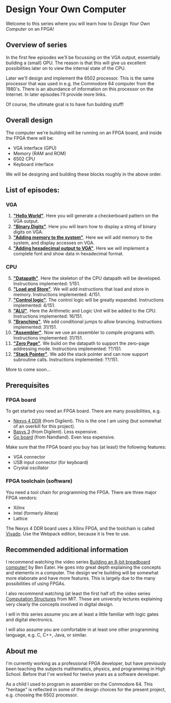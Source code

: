 # Design Your Own Computer #

Welcome to this series where you will learn how to *Design Your Own Computer* on an FPGA!

## Overview of series ##

In the first few episodes we'll be focussing on the VGA output, essentially
building a (small) GPU. The reason is that this will give us excellent 
possibilities later on to view the internal state of the CPU.

Later we'll design and implement the 6502 processor. This is the same processor
that was used in e.g. the Commodore 64 computer from the 1980's. There is
an abundance of information on this processor on the Internet. In later episodes
I'll provide more links.

Of course, the ultimate goal is to have fun building stuff!

## Overall design ##

The computer we're building will be running on an FPGA board, and inside the FPGA there will be:
* VGA interface (GPU)
* Memory (RAM and ROM)
* 6502 CPU
* Keyboard interface

We will be designing and building these blocks roughly in the above order.

## List of episodes: ##
### VGA ###
1.  [**"Hello World"**](ep01_-_Hello_World). Here you will generate a
    checkerboard pattern on the VGA output.
2.  [**"Binary Digits"**](ep02_-_Binary_Digits). Here you will learn how to
    display a string of binary digits on VGA.
3.  [**"Adding memory to the system"**](ep03_-_Memory). Here we will add memory
    to the system, and display accesses on VGA.
4.  [**"Adding hexadecimal output to VGA"**](ep04_-_Hexadecimal). Here we will
    implement a complete font and show data in hexadecimal format.
### CPU ###
5.  [**"Datapath"**](ep05_-_Datapath). Here the skeleton of the CPU datapath
    will be developed. Instructions implemented:  1/151.
6.  [**"Load and Store"**](ep06_-_Load_And_Store). We will add instructions that
    load and store in memory. Instructions implemented:  4/151.
7.  [**"Control logic"**](ep07_-_Control_Logic). The control logic will be
    greatly expanded. Instructions implemented:  4/151.
8.  [**"ALU"**](ep08_-_ALU). Here the Arithmetic and Logic Unit will be added to
    the CPU. Instructions implemented: 16/151.
9.  [**"Branching"**](ep09_-_Branching). We add conditional jumps to allow
    brancing.  Instructions implemented: 31/151.
10. [**"Assembler"**](ep10_-_Assembler). Now we use an assembler to compile
    programs with.  Instructions implemented: 31/151.
11. [**"Zero Page"**](ep11_-_Zero_Page). We build on the datapath to support
    the zero-page addressing mode.  Instructions implemented: ??/151.
12. [**"Stack Pointer"**](ep12_-_Stack_Pointer). We add the stack pointer and
    can now support subroutine calls.  Instructions implemented: ??/151.

More to come soon...

## Prerequisites ##

### FPGA board ###

To get started you need an FPGA board. There are many possibilities, e.g.
* [Nexys 4 DDR](https://reference.digilentinc.com/reference/programmable-logic/nexys-4-ddr/start)
(from Digilent). This is the one I am using (but somewhat of an overkill for this project).
* [Basys 3](https://reference.digilentinc.com/reference/programmable-logic/basys-3/start)
(from Digilent). Less expensive.
* [Go board](https://www.nandland.com/goboard/introduction.html)
(from Nandland). Even less expensive.

Make sure that the FPGA board you buy has (at least) the following features:
* VGA connector
* USB input connector (for keyboard)
* Crystal oscillator

### FPGA toolchain (software) ###

You need a tool chain for programming the FPGA. There are three major FPGA vendors:
* Xilinx
* Intel (formerly Altera)
* Lattice

The Nexys 4 DDR board uses a Xilinx FPGA, and the toolchain is called
[Vivado](https://www.xilinx.com/support/download.html).
Use the Webpack edition, because it is free to use.

## Recommended additional information ##

I recommend watching the video series 
[Building an 8-bit breadboard computer!](https://www.youtube.com/playlist?list=PLowKtXNTBypGqImE405J2565dvjafglHU)
by Ben Eater. He goes into great depth explaining the concepts and elements in
a computer. The design we're building will be somewhat more elaborate and have
more features. This is largely due to the many possibilities of using FPGAs.

I also recommend watching (at least the first half of) the video series
[Computation Structures](https://www.youtube.com/playlist?list=PLqAMlAbd8sIuiuk_yJeqCWWxe7jxWgswj)
from MIT. These are university lectures explaining very clearly the concepts involved in digital design.

I will in this series assume you are at least a little familiar with logic
gates and digital electronics.

I will also assume you are comfortable in at least one other programming
language, e.g. C, C++, Java, or similar.

## About me ##

I'm currently working as a professional FPGA developer, but have previously
been teaching the subjects mathematics, physics, and programming in High School.
Before that I've worked for twelve years as a software developer.

As a child I used to program in assembler on the Commodore 64. This "heritage"
is reflected in some of the design choices for the present project, e.g.
choosing the 6502 processor.

